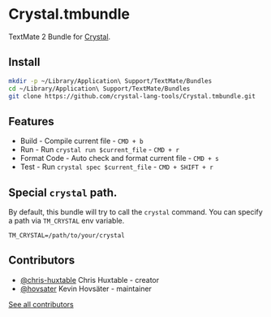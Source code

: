 # Crystal.tmbundle

TextMate 2 Bundle for [Crystal](crystal-lang.org).

## Install

```bash
mkdir -p ~/Library/Application\ Support/TextMate/Bundles
cd ~/Library/Application\ Support/TextMate/Bundles
git clone https://github.com/crystal-lang-tools/Crystal.tmbundle.git
```


## Features

- Build - Compile current file - `CMD + b`
- Run - Run `crystal run $current_file` - `CMD + r`
- Format Code - Auto check and format current file - `CMD + s`
- Test - Run `crystal spec $current_file` - `CMD + SHIFT + r`

## Special `crystal` path.

By default, this bundle will try to call the `crystal` command. You can specify a path via `TM_CRYSTAL` env variable.

```
TM_CRYSTAL=/path/to/your/crystal
```

## Contributors

- [@chris-huxtable](https://github.com/chris-huxtable) Chris Huxtable - creator
- [@hovsater](https://github.com/hovsater) Kevin Hovsäter - maintainer

[See all contributors](https://github.com/crystal-lang-tools/Crystal.tmbundle/graphs/contributors)
